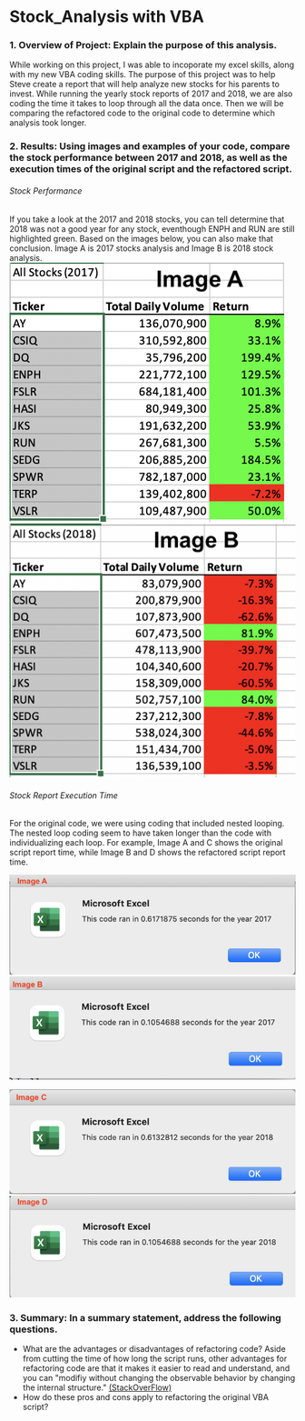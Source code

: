 # Stock_Analysis with VBA


### 1. Overview of Project: Explain the purpose of this analysis.

While working on this project, I was able to incoporate my excel skills, along with my new VBA coding skills. The purpose of this project was to help Steve create a report that will help analyze new stocks for his parents to invest. While running the yearly stock reports of 2017 and 2018, we are also coding the time it takes to loop through all the data once. Then we will be comparing the refactored code to the original code to determine which analysis took longer.

### 2. Results: Using images and examples of your code, compare the stock performance between 2017 and 2018, as well as the execution times of the original script and the refactored script.
###### Stock Performance
 If you take a look at the 2017 and 2018 stocks, you can tell determine that 2018 was not a good year for any stock, eventhough ENPH and RUN are still highlighted green. Based on the images below, you can also make that conclusion. Image A is 2017 stocks analysis and Image B is 2018 stock analysis.
![alt text](https://github.com/mquimi/Stock_Analysis/blob/main/Resources/2017_Stocks.png) 
![alt text](https://github.com/mquimi/Stock_Analysis/blob/main/Resources/2018_Stocks.png)



###### Stock Report Execution Time
For the original code, we were using coding that included nested looping. The nested loop coding seem to have taken longer than the code with individualizing each loop. For example, Image A and C shows the original script report time, while Image B and D shows the refactored script report time. 

![alt text](https://github.com/mquimi/Stock_Analysis/blob/main/Resources/VBA_Challenge_2017_GS.png)
![alt text](https://github.com/mquimi/Stock_Analysis/blob/main/Resources/VBA_Challenge_2017.png)

![alt text](https://github.com/mquimi/Stock_Analysis/blob/main/Resources/VBA_Challenge_2018_GS.png)
![alt text](https://github.com/mquimi/Stock_Analysis/blob/main/Resources/VBA_Challenge_2018.png)

### 3. Summary: In a summary statement, address the following questions.
- What are the advantages or disadvantages of refactoring code?
Aside from cutting the time of how long the script runs, other advantages for refactoring code are that it makes it easier to read and understand, and you can "modifiy without changing the observable behavior by changing the internal structure." [(StackOverFlow)](https://stackoverflow.com/questions/43983284/what-are-the-advantages-and-disadvantages-of-refactoring-code-smell-in-software)
- How do these pros and cons apply to refactoring the original VBA script?
